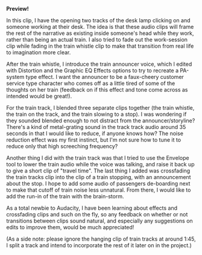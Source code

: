 **Preview!**

In this clip, I have the opening two tracks of the desk lamp clicking on and someone working at their desk. The idea is that these audio clips will frame the rest of the narrative as existing inside someone's head while they work, rather than being an actual train. I also tried to fade out the work-session clip while fading in the train whistle clip to make that transition from real life to imagination more clear.

After the train whistle, I introduce the train announcer voice, which I edited with Distortion and the Graphic EQ Effects options to try to recreate a PA-system type effect. I want the announcer to be a faux-cheery customer service type character who comes off as a little tired of some of the thoughts on her train (feedback on if this effect and tone come across as intended would be great!).

For the train track, I blended three separate clips together (the train whistle, the train on the track, and the train slowing to a stop). I was wondering if they sounded blended enough to not distract from the announcer/storyline? There's a kind of metal-grating sound in the track track audio around 35 seconds in that I would like to reduce, if anyone knows how? The noise reduction effect was my first instinct, but I'm not sure how to tune it to reduce only that high screeching frequency?

Another thing I did with the train track was that I tried to use the Envelope tool to lower the train audio while the voice was talking, and raise it back up to give a short clip of "travel time". The last thing I added was crossfading the train tracks clip into the clip of a train stopping, with an announcement about the stop. I hope to add some audio of passengers de-boarding next to make that cutoff of train noise less unnatural. From there, I would like to add the run-in of the train with the brain-storm.

As a total newbie to Audacity, I have been learning about effects and crossfading clips and such on the fly, so any feedback on whether or not transitions between clips sound natural, and especially any suggestions on edits to improve them, would be much appreciated!

(As a side note: please ignore the hanging clip of train tracks at around 1:45, I split a track and intend to incorporate the rest of it later on in the project.)
